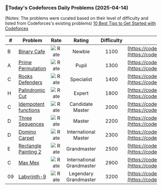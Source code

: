 ### 🌟Today's Codeforces Daily Problems (2025-04-14)
(Notes: The problems were curated based on their level of difficulty and listed from Codeforces's existing problems)
[10 Best Tips to Get Started with Codeforces](https://github.com/ika9810/Codeforces-Daily-Problems/blob/main/10%20Best%20Tips%20to%20Get%20Started%20with%20Codeforces.md)

| # | Problem | Rate| Rating | Difficulty | Contest |
|---| ----- | :--------: | :----------: | :----------: | ---------- |
|B|[Binary Cafe](https://codeforces.com/contest/1840/problem/B)|![Rate](https://img.shields.io/badge/Newbie-1100-lightgrey)|Newbie|1100|[https://codeforces.com/contest/1840](https://codeforces.com/contest/1840)|
|A|[Prime Permutation](https://codeforces.com/contest/123/problem/A)|![Rate](https://img.shields.io/badge/Pupil-1300-brightgreen)|Pupil|1300|[https://codeforces.com/contest/123](https://codeforces.com/contest/123)|
|C|[Rooks Defenders](https://codeforces.com/contest/1679/problem/C)|![Rate](https://img.shields.io/badge/Specialist-1400-9cf)|Specialist|1400|[https://codeforces.com/contest/1679](https://codeforces.com/contest/1679)|
|H|[Palindromic Cut](https://codeforces.com/contest/883/problem/H)|![Rate](https://img.shields.io/badge/Expert-1800-blue)|Expert|1800|[https://codeforces.com/contest/883](https://codeforces.com/contest/883)|
|C|[Idempotent functions](https://codeforces.com/contest/542/problem/C)|![Rate](https://img.shields.io/badge/Candidate%20Master-2000-blueviolet)|Candidate Master|2000|[https://codeforces.com/contest/542](https://codeforces.com/contest/542)|
|D|[Three Sequences](https://codeforces.com/contest/1406/problem/D)|![Rate](https://img.shields.io/badge/Master-2200-orange)|Master|2200|[https://codeforces.com/contest/1406](https://codeforces.com/contest/1406)|
|D|[Domino Carpet](https://codeforces.com/contest/77/problem/D)|![Rate](https://img.shields.io/badge/International%20Master-2300-orange)|International Master|2300|[https://codeforces.com/contest/77](https://codeforces.com/contest/77)|
|E|[Rectangle Painting 2](https://codeforces.com/contest/1198/problem/E)|![Rate](https://img.shields.io/badge/Grandmaster-2500-red)|Grandmaster|2500|[https://codeforces.com/contest/1198](https://codeforces.com/contest/1198)|
|C|[Max Mex](https://codeforces.com/contest/1083/problem/C)|![Rate](https://img.shields.io/badge/International%20Grandmaster-2900-red)|International Grandmaster|2900|[https://codeforces.com/contest/1083](https://codeforces.com/contest/1083)|
|09|[Labyrinth-9](https://codeforces.com/contest/921/problem/09)|![Rate](https://img.shields.io/badge/Legendary%20Grandmaster-3200-red)|Legendary Grandmaster|3200|[https://codeforces.com/contest/921](https://codeforces.com/contest/921)|

